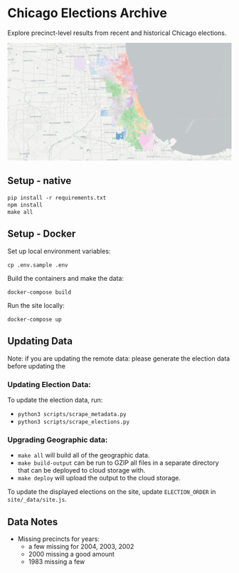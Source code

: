 # Chicago Elections Archive

Explore precinct-level results from recent and historical Chicago elections.

![Screenshot of northeast Illinois presidential results](./src/img/chi-elections-social.png "Screenshot of 2019 Chicago mayoral general election results")

## Setup - native

```shell
pip install -r requirements.txt
npm install
make all
```

## Setup - Docker

Set up local environment variables:

```shell
cp .env.sample .env
```

Build the containers and make the data:
```shell
docker-compose build
```

Run the site locally:
```shell
docker-compose up
```

## Updating Data

Note: if you are updating the remote data: please generate the election data before updating the 

### Updating Election Data:

To update the election data, run:
- `python3 scripts/scrape_metadata.py`
- `python3 scripts/scrape_elections.py`

### Upgrading Geographic data:

- `make all` will build all of the geographic data.
- `make build-output` can be run to GZIP all files in a separate directory that can be deployed to cloud storage with.
- `make deploy` will upload the output to the cloud storage.

To update the displayed elections on the site, update `ELECTION_ORDER` in `site/_data/site.js`.

## Data Notes

- Missing precincts for years:
  - a few missing for 2004, 2003, 2002
  - 2000 missing a good amount
  - 1983 missing a few
